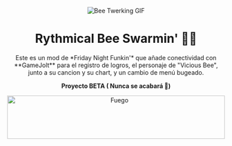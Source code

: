 <p align="center">
  <img src="https://media.tenor.com/HtSIXGKYDSkAAAAM/bee.gif" alt="Bee Twerking GIF">
</p>

<h1 align="center"> Rythmical Bee Swarmin' 🐝🎶</h1>

<p align="center">
Este es un mod de *Friday Night Funkin'* que añade conectividad con **GameJolt** para el registro de logros, el personaje de "Vicious Bee", junto a su cancion y su chart, y un cambio de menú bugeado.
</p>
<p align="center">
<b>Proyecto BETA ( Nunca se acabará 🗿)</b>
</p>


<p align="center">
    <img src="https://www.gifsanimados.org/data/media/90/fuego-imagen-animada-0419.gif" alt="Fuego" width="100%" height="100"><br>
</p>
